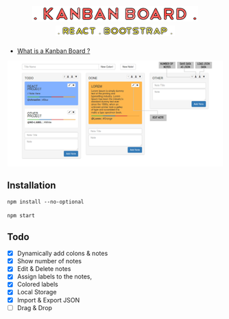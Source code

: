 <h1 align="center"><img src="pngs/kanban.png"></img><BR>
<img src="pngs/kanbanR.png"></img></h1>

* [What is a Kanban Board ?](https://leankit.com/learn/kanban/kanban-board/)

![mainpng](pngs/main.png)

## Installation
```
npm install --no-optional

npm start
```
## Todo

- [x] Dynamically add colons & notes
- [x] Show number of notes
- [x] Edit & Delete notes
- [x] Assign labels to the notes,
- [x] Colored labels
- [x] Local Storage
- [x] Import & Export JSON
- [ ] Drag & Drop
